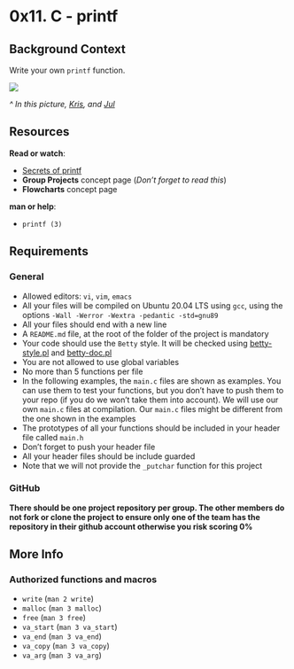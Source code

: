 <html>
      <h1 class="gap">0x11. C - printf</h1>

  <div data-react-class="tags/Tags" data-react-props="{&quot;tags&quot;:[{&quot;id&quot;:7,&quot;value&quot;:&quot;C&quot;,&quot;author_id&quot;:null,&quot;created_at&quot;:&quot;2022-06-16T01:59:38.000Z&quot;,&quot;updated_at&quot;:&quot;2022-06-16T01:59:38.000Z&quot;},{&quot;id&quot;:16,&quot;value&quot;:&quot;Group project&quot;,&quot;author_id&quot;:null,&quot;created_at&quot;:&quot;2022-06-16T01:59:38.000Z&quot;,&quot;updated_at&quot;:&quot;2022-06-16T01:59:38.000Z&quot;}]}" data-react-cache-id="tags/Tags-0"></div>

  <div data-react-class="projects/ProjectMetadata" data-react-props="{&quot;metadata&quot;:{&quot;author&quot;:&quot;Julien Barbier, co-founder \u0026 CEO&quot;,&quot;weight&quot;:5,&quot;correction&quot;:{&quot;released&quot;:true,&quot;auto_correction_available_at&quot;:&quot;2023-08-19T12:00:00.000+03:00&quot;,&quot;requires_auto_correction&quot;:true,&quot;requires_manual_correction&quot;:false},&quot;bpi&quot;:{&quot;current&quot;:true,&quot;started&quot;:false,&quot;in_second_deadline&quot;:false,&quot;starts_at&quot;:&quot;2023-08-18T06:00:00.000+03:00&quot;,&quot;ends_at&quot;:&quot;2023-08-23T06:00:00.000+03:00&quot;,&quot;second_deadline_at&quot;:&quot;2023-08-26T06:00:00.000+03:00&quot;},&quot;team&quot;:{&quot;in_team_of&quot;:2,&quot;members&quot;:[&quot;Mehdi AIT ITTO&quot;,&quot;Imad Yahyaoui&quot;]}}}" data-react-cache-id="projects/ProjectMetadata-0"></div>

  <div class="panel-body">
    <h2>Background Context</h2>

<p>Write your own <code>printf</code> function.</p>

<p><img src="https://s3.amazonaws.com/intranet-projects-files/holbertonschool-low_level_programming/228/printf.png" /></p>

<p><em>^ In this picture, <a href="/rltoken/pSPZEmqi5O8ZoeLM5-65WA" title="Kris" target="_blank">Kris</a>, and <a href="/rltoken/X_vDffLlUpbtqnubfnQx8Q" title="Jul" target="_blank">Jul</a></em></p>

<h2>Resources</h2>

<p><strong>Read or watch</strong>:</p>

<ul>
<li><a href="/rltoken/7Vw7aUWgwC7JYUrqI4bh4Q" title="Secrets of printf" target="_blank">Secrets of printf</a> </li>
<li><strong>Group Projects</strong> concept page (<em>Don&rsquo;t forget to read this</em>)</li>
<li><strong>Flowcharts</strong> concept page</li>
</ul>

<p><strong>man or help</strong>:</p>

<ul>
<li><code>printf (3)</code></li>
</ul>

<h2>Requirements</h2>

<h3>General</h3>

<ul>
<li>Allowed editors: <code>vi</code>, <code>vim</code>, <code>emacs</code></li>
<li>All your files will be compiled on Ubuntu 20.04 LTS using <code>gcc</code>, using the options <code>-Wall -Werror -Wextra -pedantic -std=gnu89</code></li>
<li>All your files should end with a new line</li>
<li>A <code>README.md</code> file, at the root of the folder of the project is mandatory</li>
<li>Your code should use the <code>Betty</code> style. It will be checked using <a href="https://github.com/alx-tools/Betty/blob/master/betty-style.pl" title="betty-style.pl" target="_blank">betty-style.pl</a> and <a href="https://github.com/alx-tools/Betty/blob/master/betty-doc.pl" title="betty-doc.pl" target="_blank">betty-doc.pl</a></li>
<li>You are not allowed to use global variables</li>
<li>No more than 5 functions per file</li>
<li>In the following examples, the <code>main.c</code> files are shown as examples. You can use them to test your functions, but you don&rsquo;t have to push them to your repo (if you do we won&rsquo;t take them into account). We will use our own <code>main.c</code> files at compilation. Our <code>main.c</code> files might be different from the one shown in the examples</li>
<li>The prototypes of all your functions should be included in your header file called <code>main.h</code></li>
<li>Don&rsquo;t forget to push your header file</li>
<li>All your header files should be include guarded</li>
<li>Note that we will not provide the <code>_putchar</code> function for this project</li>
</ul>

<h3>GitHub</h3>

<p><strong>There should be one project repository per group. The other members do not fork or clone the project to ensure only one of the team has the repository in their github account otherwise you risk scoring 0%</strong></p>

<h2>More Info</h2>

<h3>Authorized functions and macros</h3>

<ul>
<li><code>write</code> (<code>man 2 write</code>)</li>
<li><code>malloc</code> (<code>man 3 malloc</code>)</li>
<li><code>free</code> (<code>man 3 free</code>)</li>
<li><code>va_start</code> (<code>man 3 va_start</code>)</li>
<li><code>va_end</code> (<code>man 3 va_end</code>)</li>
<li><code>va_copy</code> (<code>man 3 va_copy</code>)</li>
<li><code>va_arg</code> (<code>man 3 va_arg</code>)</li>
</ul>
</html>

